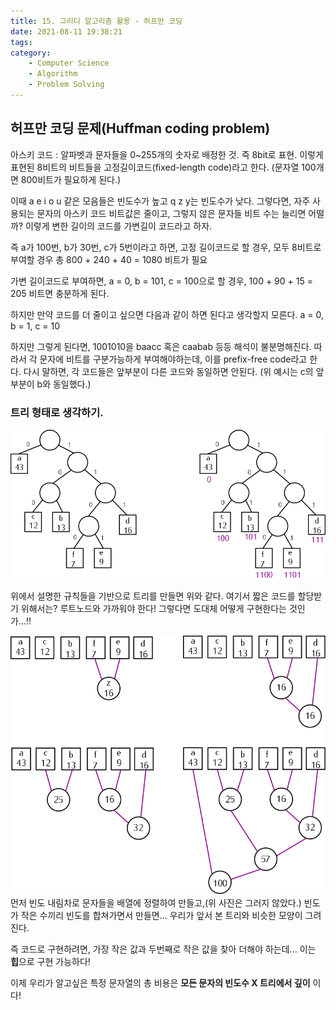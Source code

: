 ```yaml
---
title: 15. 그리디 알고리즘 활용 - 허프만 코딩
date: 2021-08-11 19:38:21
tags:
category:
    - Computer Science
    - Algorithm
    - Problem Solving
---
```

## 허프만 코딩 문제(Huffman coding problem)
아스키 코드 : 알파벳과 문자들을 0~255개의 숫자로 배정한 것. 즉 8bit로 표현.
이렇게 표현된 8비트의 비트들을 고정길이코드(fixed-length code)라고 한다.
(문자열 100개면 800비트가 필요하게 된다.)


이때 a e i o u 같은 모음들은 빈도수가 높고 q z y는 빈도수가 낮다.
그렇다면, 자주 사용되는 문자의 아스키 코드 비트값은 줄이고, 그렇지 않은 문자들 비트 수는 늘리면 어떨까?
이렇게 변한 길이의 코드를 가변길이 코드라고 하자.


즉 a가 100번, b가 30번, c가 5번이라고 하면,
고정 길이코드로 할 경우, 모두 8비트로 부여할 경우 총 800 + 240 + 40 = 1080 비트가 필요


가변 길이코드로 부여하면, a = 0, b = 101, c = 100으로 할 경우,
100 + 90 + 15 = 205 비트면 충분하게 된다.


하지만 만약 코드를 더 줄이고 싶으면 다음과 같이 하면 된다고 생각할지 모른다.
a = 0, b = 1, c = 10


하지만 그렇게 된다면, 1001010을 baacc 혹은 caabab 등등 해석이 불분명해진다.
따라서 각 문자에 비트를 구분가능하게 부여해야하는데, 이를 prefix-free code라고 한다.
다시 말하면, 각 코드들은 앞부분이 다른 코드와 동일하면 안된다.
(위 예시는 c의 앞부분이 b와 동일했다.)


### 트리 형태로 생각하기.
![](/img/al/al15-1.png)


위에서 설명한 규칙들을 기반으로 트리를 만들면 위와 같다.
여기서 짧은 코드를 할당받기 위해서는? 루트노드와 가까워야 한다!
그렇다면 도대체 어떻게 구현한다는 것인가...!!


![](/img/al/al15-2.png)
먼저 빈도 내림차로 문자들을 배열에 정렬하여 만들고,(위 사진은 그러지 않았다.)
빈도가 작은 수끼리 빈도를 합쳐가면서 만들면... 우리가 앞서 본 트리와 비슷한 모양이 그려진다.


즉 코드로 구현하려면, 가장 작은 값과 두번째로 작은 값을 찾아 더해야 하는데... 이는 **힙**으로 구현 가능하다!


이제 우리가 알고싶은 특정 문자열의 총 비용은 **모든 문자의 빈도수 X 트리에서 깊이** 이다!